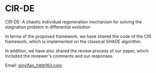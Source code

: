 # CIR-DE
 CIR-DE: A chaotic individual regeneration mechanism for solving the stagnation problem in differential evolution

In terms of the proposed framework, we have shared the code of the CIR framework, which is implemented on the classical SHADE algorithm.

In addition, we have also shared the review process of our paper, which included the reviewer's comments and our responses.

Email: qinyifan_hit@163.com
